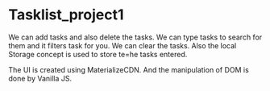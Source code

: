 # Tasklist_project1

We can add tasks and also delete the tasks.
We can type tasks to search for them and it filters task for you.
We can clear the tasks.
Also the local Storage concept is used to store te=he tasks entered.

The UI is created using MaterializeCDN.
And the manipulation of DOM is done by Vanilla JS.
